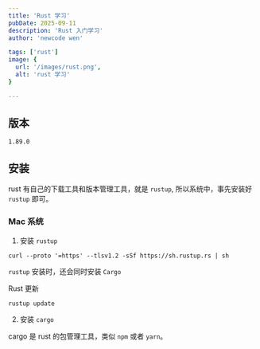 ```yaml
---
title: 'Rust 学习'
pubDate: 2025-09-11
description: 'Rust 入门学习'
author: 'newcode wen'

tags: ['rust']
image: {
  url: '/images/rust.png',
  alt: 'rust 学习'
}

---
```


## 版本

`1.89.0`

## 安装


rust 有自己的下载工具和版本管理工具，就是 `rustup`, 所以系统中，事先安装好 `rustup` 即可。

### Mac 系统

1. 安装 `rustup`

```shell
curl --proto '=https' --tlsv1.2 -sSf https://sh.rustup.rs | sh
```

`rustup` 安装时，还会同时安装 `Cargo`

Rust 更新

```shell
rustup update
```

2. 安装 `cargo`

cargo 是 rust 的包管理工具，类似 `npm` 或者 `yarn`。